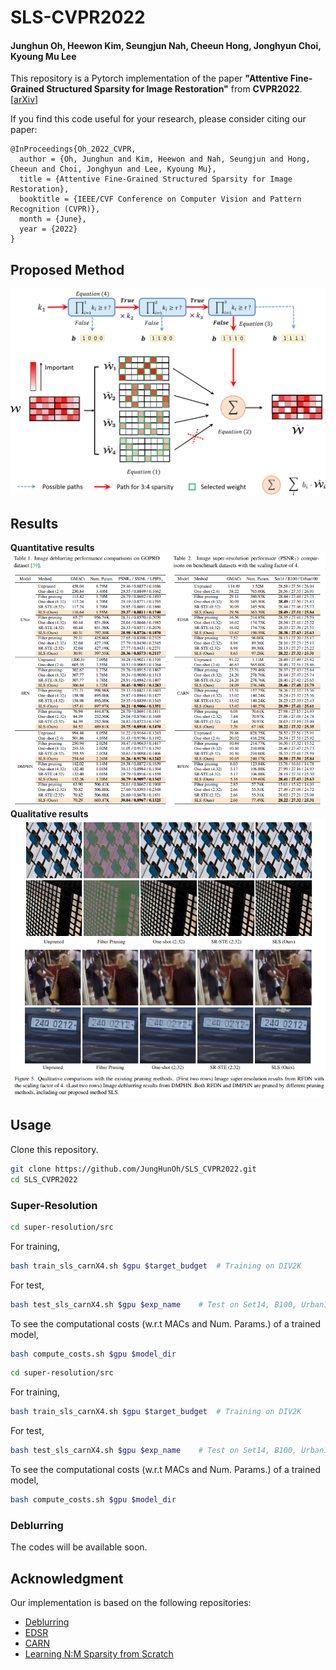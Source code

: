 # SLS-CVPR2022
#### Junghun Oh, Heewon Kim, Seungjun Nah, Cheeun Hong, Jonghyun Choi, Kyoung Mu Lee
This repository is a Pytorch implementation of the paper **"Attentive Fine-Grained Structured Sparsity for Image Restoration"** from **CVPR2022**. [[arXiv](https://arxiv.org/abs/2204.12266)]

If you find this code useful for your research, please consider citing our paper:
```
@InProceedings{Oh_2022_CVPR,
  author = {Oh, Junghun and Kim, Heewon and Nah, Seungjun and Hong, Cheeun and Choi, Jonghyun and Lee, Kyoung Mu},
  title = {Attentive Fine-Grained Structured Sparsity for Image Restoration},
  booktitle = {IEEE/CVF Conference on Computer Vision and Pattern Recognition (CVPR)},
  month = {June},
  year = {2022}
}
```

## Proposed Method
![](/figs/method.png)

## Results
**Quantitative results**
![](/figs/quantitative.png)
**Qualitative results**
![](/figs/qualitative.png)

## Usage
Clone this repository.
```bash
git clone https://github.com/JungHunOh/SLS_CVPR2022.git
cd SLS_CVPR2022
```

### Super-Resolution
```bash
cd super-resolution/src
```

For training,
```bash
bash train_sls_carnX4.sh $gpu $target_budget  # Training on DIV2K
```

For test,
```bash
bash test_sls_carnX4.sh $gpu $exp_name    # Test on Set14, B100, Urban100
```

To see the computational costs (w.r.t MACs and Num. Params.) of a trained model,
```bash
bash compute_costs.sh $gpu $model_dir
```

```bash
cd super-resolution/src
```

For training,
```bash
bash train_sls_carnX4.sh $gpu $target_budget  # Training on DIV2K
```

For test,
```bash
bash test_sls_carnX4.sh $gpu $exp_name    # Test on Set14, B100, Urban100
```

To see the computational costs (w.r.t MACs and Num. Params.) of a trained model,
```bash
bash compute_costs.sh $gpu $model_dir
```

### Deblurring
The codes will be available soon.


## Acknowledgment
Our implementation is based on the following repositories:
* [Deblurring](https://github.com/SeungjunNah/DeepDeblur-PyTorch)
* [EDSR](https://github.com/sanghyun-son/EDSR-PyTorch)
* [CARN](https://github.com/nmhkahn/CARN-pytorch.git)
* [Learning N:M Sparsity from Scratch](https://github.com/NM-sparsity/NM-sparsity.git)